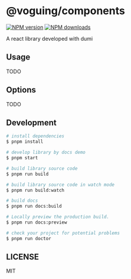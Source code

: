# @voguing/components

[![NPM version](https://img.shields.io/npm/v/@voguing/components.svg?style=flat)](https://npmjs.org/package/@voguing/components)
[![NPM downloads](http://img.shields.io/npm/dm/@voguing/components.svg?style=flat)](https://npmjs.org/package/@voguing/components)

A react library developed with dumi

## Usage

TODO

## Options

TODO

## Development

```bash
# install dependencies
$ pnpm install

# develop library by docs demo
$ pnpm start

# build library source code
$ pnpm run build

# build library source code in watch mode
$ pnpm run build:watch

# build docs
$ pnpm run docs:build

# Locally preview the production build.
$ pnpm run docs:preview

# check your project for potential problems
$ pnpm run doctor
```

## LICENSE

MIT

